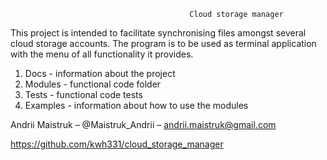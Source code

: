                                             Cloud storage manager    
This project is intended to facilitate synchronising files amongst several<br/> cloud storage 
accounts. The program is to be used as terminal application<br/> with the menu of all functionality it provides. 

 1. Docs - information about the project
 2. Modules - functional code folder
 3. Tests - functional code tests
 4. Examples - information about how to use the modules

Andrii Maistruk – @Maistruk_Andrii – andrii.maistruk@gmail.com

https://github.com/kwh331/cloud_storage_manager

